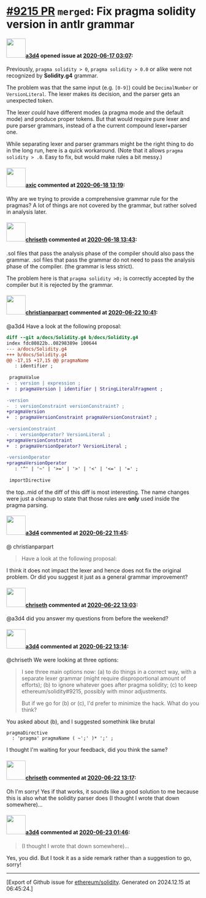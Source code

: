 # [\#9215 PR](https://github.com/ethereum/solidity/pull/9215) `merged`: Fix pragma solidity version in antlr grammar

#### <img src="https://avatars.githubusercontent.com/u/60588784?v=4" width="50">[a3d4](https://github.com/a3d4) opened issue at [2020-06-17 03:07](https://github.com/ethereum/solidity/pull/9215):

Previously, `pragma solidity > 0`, `pragma solidity > 0.0` or alike were not recognized by **Solidity.g4** grammar.

The problem was that the same input (e.g. `[0-9]`) could be `DecimalNumber` or `VersionLiteral`. The lexer makes its decision, and the parser gets an unexpected token.

The lexer _could_ have different modes (a pragma mode and the default mode) and produce proper tokens. But that would require pure lexer and pure parser grammars, instead of a the current compound lexer+parser one.

While separating lexer and parser grammars might be the right thing to do in the long run, here is a quick workaround. (Note that it allows `pragma solidity > .0`. Easy to fix, but would make rules a bit messy.)


#### <img src="https://avatars.githubusercontent.com/u/20340?v=4" width="50">[axic](https://github.com/axic) commented at [2020-06-18 13:19](https://github.com/ethereum/solidity/pull/9215#issuecomment-646012279):

Why are we trying to provide a comprehensive grammar rule for the pragmas? A lot of things are not covered by the grammar, but rather solved in analysis later.

#### <img src="https://avatars.githubusercontent.com/u/9073706?v=4" width="50">[chriseth](https://github.com/chriseth) commented at [2020-06-18 13:43](https://github.com/ethereum/solidity/pull/9215#issuecomment-646025546):

.sol files that pass the analysis phase of the compiler should also pass the grammar.
.sol files that pass the grammar do not need to pass the analysis phase of the compiler.
(the grammar is less strict).

The problem here is that `pragma solidity >0;` is correctly accepted by the compiler but it is rejected by the grammar.

#### <img src="https://avatars.githubusercontent.com/u/56763?u=373e0766d5c45bef8c7c7fc5ed48394935772065&v=4" width="50">[christianparpart](https://github.com/christianparpart) commented at [2020-06-22 10:41](https://github.com/ethereum/solidity/pull/9215#issuecomment-647436439):

@a3d4  Have a look at the following proposal:

```diff
diff --git a/docs/Solidity.g4 b/docs/Solidity.g4
index fdc80822b..08298389e 100644
--- a/docs/Solidity.g4
+++ b/docs/Solidity.g4
@@ -17,15 +17,15 @@ pragmaName
   : identifier ;
 
 pragmaValue
-  : version | expression ;
+  : pragmaVersion | identifier | StringLiteralFragment ;
 
-version
-  : versionConstraint versionConstraint? ;
+pragmaVersion
+  : pragmaVersionConstraint pragmaVersionConstraint? ;
 
-versionConstraint
-  : versionOperator? VersionLiteral ;
+pragmaVersionConstraint
+  : pragmaVersionOperator? VersionLiteral ;
 
-versionOperator
+pragmaVersionOperator
   : '^' | '~' | '>=' | '>' | '<' | '<=' | '=' ;
 
 importDirective
```

the top..mid of the diff of this diff is most interesting. The name changes were just a cleanup to state that those rules are **only** used inside the pragma parsing.

#### <img src="https://avatars.githubusercontent.com/u/60588784?v=4" width="50">[a3d4](https://github.com/a3d4) commented at [2020-06-22 11:45](https://github.com/ethereum/solidity/pull/9215#issuecomment-647465414):

@ christianparpart 
> Have a look at the following proposal:

I think it does not impact the lexer and hence does not fix the original problem. Or did you suggest it just as a general grammar improvement?

#### <img src="https://avatars.githubusercontent.com/u/9073706?v=4" width="50">[chriseth](https://github.com/chriseth) commented at [2020-06-22 13:03](https://github.com/ethereum/solidity/pull/9215#issuecomment-647505366):

@a3d4 did you answer my questions from before the weekend?

#### <img src="https://avatars.githubusercontent.com/u/60588784?v=4" width="50">[a3d4](https://github.com/a3d4) commented at [2020-06-22 13:14](https://github.com/ethereum/solidity/pull/9215#issuecomment-647511431):

@chriseth We were looking at three options:

> I see three main options now:
(a) to do things in a correct way, with a separate lexer grammar (might require disproportional amount of efforts);
(b) to ignore whatever goes after pragma solidity;
(c) to keep ethereum/solidity#9215, possibly with minor adjustments.
>
> But if we go for (b) or (c), I'd prefer to minimize the hack. What do you think?

You asked about (b), and I suggested somethink like brutal
```
pragmaDirective
  : 'pragma' pragmaName ( ~';' )* ';' ;
```

I thought I'm waiting for your feedback, did you think the same?

#### <img src="https://avatars.githubusercontent.com/u/9073706?v=4" width="50">[chriseth](https://github.com/chriseth) commented at [2020-06-22 13:17](https://github.com/ethereum/solidity/pull/9215#issuecomment-647513072):

Oh I'm sorry! Yes if that works, it sounds like a good solution to me because this is also what the solidity parser does (I thought I wrote that down somewhere)...

#### <img src="https://avatars.githubusercontent.com/u/60588784?v=4" width="50">[a3d4](https://github.com/a3d4) commented at [2020-06-23 01:46](https://github.com/ethereum/solidity/pull/9215#issuecomment-647857004):

>  (I thought I wrote that down somewhere)...

Yes, you did. But I took it as a side remark rather than a suggestion to go, sorry!


-------------------------------------------------------------------------------



[Export of Github issue for [ethereum/solidity](https://github.com/ethereum/solidity). Generated on 2024.12.15 at 06:45:24.]

